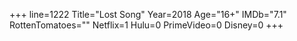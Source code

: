 +++
line=1222
Title="Lost Song"
Year=2018
Age="16+"
IMDb="7.1"
RottenTomatoes=""
Netflix=1
Hulu=0
PrimeVideo=0
Disney=0
+++

